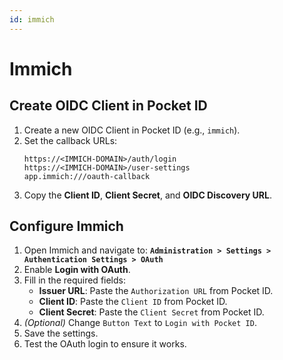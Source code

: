 ```yaml
---
id: immich
---
```

# Immich

## Create OIDC Client in Pocket ID
1. Create a new OIDC Client in Pocket ID (e.g., `immich`).
2. Set the callback URLs:  
    ```
    https://<IMMICH-DOMAIN>/auth/login
    https://<IMMICH-DOMAIN>/user-settings
    app.immich:///oauth-callback
    ```
4. Copy the **Client ID**, **Client Secret**, and **OIDC Discovery URL**.

## Configure Immich
1. Open Immich and navigate to:
   **`Administration > Settings > Authentication Settings > OAuth`**
2. Enable **Login with OAuth**.
3. Fill in the required fields:
   - **Issuer URL**: Paste the `Authorization URL` from Pocket ID.
   - **Client ID**: Paste the `Client ID` from Pocket ID.
   - **Client Secret**: Paste the `Client Secret` from Pocket ID.
4. *(Optional)* Change `Button Text` to `Login with Pocket ID`.
5. Save the settings.
6. Test the OAuth login to ensure it works.